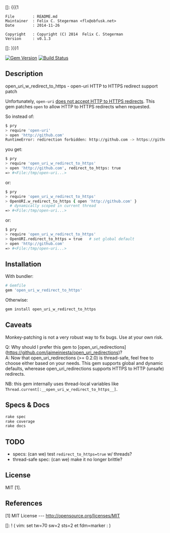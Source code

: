 []: {{{1

    File        : README.md
    Maintainer  : Felix C. Stegerman <flx@obfusk.net>
    Date        : 2014-11-26

    Copyright   : Copyright (C) 2014  Felix C. Stegerman
    Version     : v0.1.3

[]: }}}1

[![Gem Version](https://badge.fury.io/rb/open_uri_w_redirect_to_https.png)](https://rubygems.org/gems/open_uri_w_redirect_to_https)
[![Build Status](https://travis-ci.org/obfusk/open_uri_w_redirect_to_https.png)](https://travis-ci.org/obfusk/open_uri_w_redirect_to_https)

## Description

  open_uri_w_redirect_to_https - open-uri HTTP to HTTPS redirect support patch

  Unfortunately, `open-uri` [does not accept HTTP to HTTPS
  redirects](https://bugs.ruby-lang.org/issues/3719).  This gem
  patches `open` to allow HTTP to HTTPS redirects when requested.

  So instead of:

```bash
$ pry
> require 'open-uri'
> open 'http://github.com'
RuntimeError: redirection forbidden: http://github.com -> https://github.com/
```

  you get:

```bash
$ pry
> require 'open_uri_w_redirect_to_https'
> open 'http://github.com', redirect_to_https: true
=> #<File:/tmp/open-uri...>
```

  or:

```bash
$ pry
> require 'open_uri_w_redirect_to_https'
> OpenURI.w_redirect_to_https { open 'http://github.com' }
  # dynamically scoped in current thread
=> #<File:/tmp/open-uri...>
```

  or:

```bash
$ pry
> require 'open_uri_w_redirect_to_https'
> OpenURI.redirect_to_https = true   # set global default
> open 'http://github.com'
=> #<File:/tmp/open-uri...>
```

## Installation

With bundler:

```ruby
# Gemfile
gem 'open_uri_w_redirect_to_https'
```

Otherwise:

```bash
gem install open_uri_w_redirect_to_https
```

## Caveats

  Monkey-patching is not a very robust way to fix bugs.  Use at your
  own risk.

  Q: Why should I prefer this gem to [open_uri_redirections]
  (https://github.com/jaimeiniesta/open_uri_redirections)?
  <br/>
  A: Now that open_uri_redirections (>= 0.2.0) is thread-safe, feel
  free to choose either based on your needs.  This gem supports global
  and dynamic defaults, wherease open_uri_redirections supports HTTPS
  to HTTP (unsafe) redirects.

  NB: this gem internally uses thread-local variables like
  `Thread.current[:__open_uri_w_redirect_to_https__]`.

## Specs & Docs

```bash
rake spec
rake coverage
rake docs
```

## TODO

* specs: (can we) test `redirect_to_https=true` w/ threads?
* thread-safe spec: (can we) make it no longer brittle?

## License

  MIT [1].

## References

  [1] MIT License
  --- http://opensource.org/licenses/MIT

[]: ! ( vim: set tw=70 sw=2 sts=2 et fdm=marker : )
